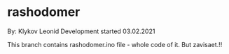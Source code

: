 # rashodomer
By: Klykov Leonid
Development started 03.02.2021

This branch contains rashodomer.ino file - whole code of it. But zavisaet.!!
